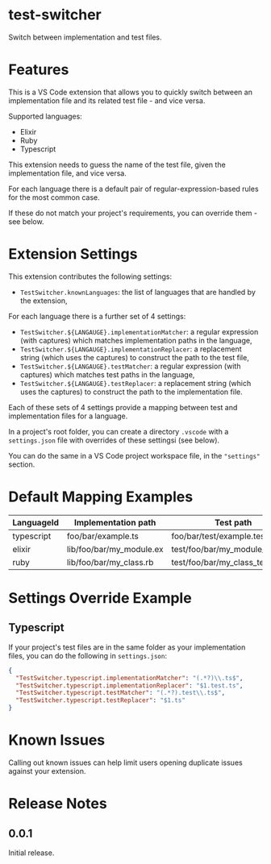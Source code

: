 # test-switcher

Switch between implementation and test files.

# Features

This is a VS Code extension that allows you to quickly switch between an implementation file
and its related test file - and vice versa.

Supported languages:

- Elixir
- Ruby
- Typescript

This extension needs to guess the name of the test file, given the implementation file,
and vice versa.

For each language there is a default pair of regular-expression-based rules for the most common case.

If these do not match your project's requirements, you can override them - see below.

# Extension Settings

This extension contributes the following settings:

- `TestSwitcher.knownLanguages`: the list of languages that are handled by the extension,

For each language there is a further set of 4 settings:

- `TestSwitcher.${LANGAUGE}.implementationMatcher`: a regular expression (with captures) which matches implementation
  paths in the language,
- `TestSwitcher.${LANGAUGE}.implementationReplacer`: a replacement string (which uses the captures) to
  construct the path to the test file,
- `TestSwitcher.${LANGAUGE}.testMatcher`: a regular expression (with captures) which matches test
  paths in the language,
- `TestSwitcher.${LANGAUGE}.testReplacer`: a replacement string (which uses the captures) to
  construct the path to the implementation file.

Each of these sets of 4 settings provide a mapping between test and implementation files for a language.

In a project's root folder, you can create a directory `.vscode` with a `settings.json` file
with overrides of these settingsi (see below).

You can do the same in a VS Code project workspace file, in the `"settings"` section.

# Default Mapping Examples

| LanguageId | Implementation path      | Test path                       |
| ---------- | ------------------------ | ------------------------------- |
| typescript | foo/bar/example.ts       | foo/bar/test/example.test.ts    |
| elixir     | lib/foo/bar/my_module.ex | test/foo/bar/my_module_test.exs |
| ruby       | lib/foo/bar/my_class.rb  | test/foo/bar/my_class_test.rb   |

# Settings Override Example

## Typescript

If your project's test files are in the same folder as your implementation files,
you can do the following in `settings.json`:

```json
{
  "TestSwitcher.typescript.implementationMatcher": "(.*?)\\.ts$",
  "TestSwitcher.typescript.implementationReplacer": "$1.test.ts",
  "TestSwitcher.typescript.testMatcher": "(.*?).test\\.ts$",
  "TestSwitcher.typescript.testReplacer": "$1.ts"
}
```

# Known Issues

Calling out known issues can help limit users opening duplicate issues against your extension.

# Release Notes

## 0.0.1

Initial release.
